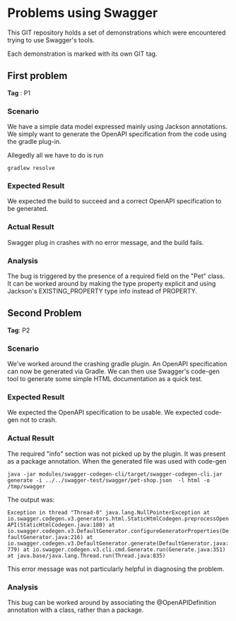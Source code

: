 # Problems using Swagger

This GIT repository holds a set of demonstrations which were encountered trying to use Swagger's tools.

Each demonstration is marked with its own GIT tag.

## First problem

**Tag** : P1

### Scenario
We have a simple data model expressed mainly using Jackson annotations. We simply want to generate the OpenAPI specification from the code
 using the gradle plug-in.
 
Allegedly all we have to do is run
 
`gradlew resolve` 
 
### Expected Result
We expected the build to succeed and a correct OpenAPI specification to be generated.
 
### Actual Result
Swagger plug in crashes with no error message, and the build fails.
 
  
### Analysis
The bug is triggered by the presence of a required field on the "Pet" class. It can be worked around by making the type property explicit and using Jackson's
 EXISTING_PROPERTY type info instead of PROPERTY.
 
## Second Problem

**Tag**: P2

### Scenario

We've worked around the crashing gradle plugin. An OpenAPI specification can now be generated via Gradle. We can then use Swagger's code-gen tool to generate
 some simple HTML documentation as a quick test.

### Expected Result
We expected the OpenAPI specification to be usable. We expected code-gen not to crash.

### Actual Result
The required "info" section was not picked up by the plugin. It was present as a package annotation. When the generated file was used with code-gen

`java -jar modules/swagger-codegen-cli/target/swagger-codegen-cli.jar generate -i ../../swagger-test/swagger/pet-shop.json  -l html -o /tmp/swagger`

The output was:

`Exception in thread "Thread-0" java.lang.NullPointerException
 	at io.swagger.codegen.v3.generators.html.StaticHtmlCodegen.preprocessOpenAPI(StaticHtmlCodegen.java:180)
 	at io.swagger.codegen.v3.DefaultGenerator.configureGeneratorProperties(DefaultGenerator.java:216)
 	at io.swagger.codegen.v3.DefaultGenerator.generate(DefaultGenerator.java:779)
 	at io.swagger.codegen.v3.cli.cmd.Generate.run(Generate.java:351)
 	at java.base/java.lang.Thread.run(Thread.java:835)`
 	
This error message was not particularly helpful in diagnosing the problem.
 
### Analysis
This bug can be worked around by associating the @OpenAPIDefinition annotation with a class, rather than a package.  

